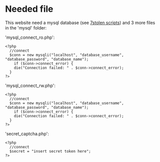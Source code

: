 # Needed file

This website need a mysql database (see [7stolen scripts](https://github.com/bestel74/7stolen_scripts)) and 3 more files in the 'mysql' folder:

'mysql_connect_ro.php':

    <?php
      //connect
      $conn = new mysqli("localhost", "database_username", "database_password", "database_name");
        if ($conn->connect_error) {
        die("Connection failed: " . $conn->connect_error);
      }	
    ?>


'mysql_connect_rw.php':

    <?php
      //connect
      $conn = new mysqli("localhost", "database_username", "database_password", "database_name");
        if ($conn->connect_error) {
        die("Connection failed: " . $conn->connect_error);
      }	
    ?>

'secret_captcha.php':

    <?php
      //connect
      $secret = "insert secret token here";	
    ?>

